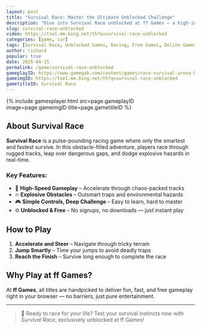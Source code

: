 ```yaml
---
layout: post
title: "Survival Race: Master the Ultimate Unblocked Challenge"
description: "Dive into Survival Race unblocked at ff Games – a high-intensity driving game where speed and strategy collide. Play online now for free!"
slug: survival-race-unblocked
video: https://tse1.mm.bing.net/th?q=survival-race-unblocked
categories: [game, car]
tags: [Survival Race, Unblocked Games, Racing, Free Games, Online Games]
author: richard
popular: true
date: 2025-04-15
permalink: /game/survival-race-unblocked
gameplayID: https://www.gamegab.com/content/games/race-survival-arena-king/
gameimgID: https://tse1.mm.bing.net/th?q=survival-race-unblocked
gametitleID: Survival Race
---
```


{% include gamesplayer.html
  src=page.gameplayID
  image=page.gameimgID
  title=page.gametitleID
%}

## About Survival Race

**Survival Race** is a pulse-pounding racing game where only the smartest and fastest survive. In this obstacle-filled adventure, players race through rugged tracks, leap over dangerous gaps, and dodge explosive hazards in real-time.

### Key Features:
- 🚗 **High-Speed Gameplay** – Accelerate through chaos-packed tracks
- 🔥 **Explosive Obstacles** – Outsmart traps and environmental hazards
- 🎮 **Simple Controls, Deep Challenge** – Easy to learn, hard to master
- 🌐 **Unblocked & Free** – No signups, no downloads — just instant play

## How to Play

1. **Accelerate and Steer** – Navigate through tricky terrain
2. **Jump Smartly** – Time your jumps to avoid deadly traps
3. **Reach the Finish** – Survive long enough to complete the race

## Why Play at ff Games?

At **ff Games**, all titles are handpicked to deliver fun, fast, and free gameplay right in your browser — no barriers, just pure entertainment.

---

> 🏁 Ready to race for your life? Test your survival instincts now with *Survival Race*, exclusively unblocked at ff Games!
